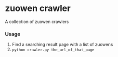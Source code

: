 # zuowen crawler
A collection of zuowen crawlers
### Usage
1. Find a searching result page with a list of zuowens
2. `python crawler.py the_url_of_that_page`
